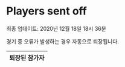 # Players sent off
최종 업데이트: 2020년 12월 18일 18시 36분


경기 중 오류가 발생하는 경우 자동으로 퇴장됩니다.


| 퇴장된 참가자 |
|:---:|